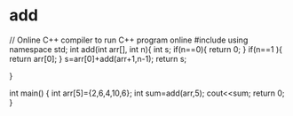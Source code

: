 # add

// Online C++ compiler to run C++ program online
#include <iostream>
using namespace std;
int add(int arr[], int n){
    int s;
    if(n==0){
        return 0;
    }
    if(n==1 ){
        return arr[0];
    }
    s=arr[0]+add(arr+1,n-1);
    return s;
    
}

int main() {
    int arr[5]={2,6,4,10,6};
    int sum=add(arr,5);
    cout<<sum;
    return 0;
}
